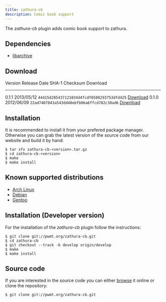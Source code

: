 ```yaml
---
title: zathura-cb
description: Comic book support
---
```


The *zathura-cb* plugin adds comic book support to zathura.

## Dependencies

* [libarchive](http://www.libarchive.org/)

## Download

Version  Release Date  SHA-1 Checksum                             Download
-------- ------------  ------------------------------------------ -----------------------------------------------
0.1.1    2013/05/12    `44415d285437121034d4fcdf0508293753dfd425` [Download](../download/zathura-cb-0.1.1.tar.gz)
0.1.0    2012/06/09    `22ad7407843a543dd48ebfb06a6ffcd782c30ad6` [Download](../download/zathura-cb-0.1.0.tar.gz)

## Installation
It is recommended to install it from your prefered package manager. Otherwise
you can grab the latest version of the source code from our website and build it
by hand:

    $ tar xfv zathura-cb-<version>.tar.gz
    $ cd zathura-cb-<version>
    $ make
    $ make install

## Known supported distributions
* [Arch Linux](https://aur.archlinux.org/packages/zathura-cb/)
* [Debian](http://packages.debian.org/en/experimental/zathura-cb)
* [Gentoo](http://packages.gentoo.org/package/app-text/zathura-cb)

## Installation (Developer version)
For the installation of the *zathura-cb* plugin follow the
instructions:

    $ git clone git://pwmt.org/zathura-cb.git
    $ cd zathura-cb
    $ git checkout --track -b develop origin/develop
    $ make
    $ make install

## Source code
If you are interested in the source code you can either
[browse](http://git.pwmt.org/?p=zathura-cb.git) it online or clone the
repository:

    $ git clone git://pwmt.org/zathura-cb.git
